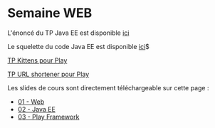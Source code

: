 Semaine WEB
======================

L'énoncé du TP Java EE est disponible [ici](https://github.com/mathieuancelin/poitiers-2013/blob/master/todo.md)

Le squelette du code Java EE est disponible [ici](https://github.com/mathieuancelin/poitiers-2013/raw/master/todo-tp.zip)$

[TP Kittens pour Play ](https://github.com/mathieuancelin/EMN-Play/wiki/Kittens)

[TP URL shortener pour Play](https://github.com/mathieuancelin/EMN-Play/wiki/URL-shortener)

Les slides de cours sont directement téléchargeable sur cette page :

* [01 - Web](https://github.com/mathieuancelin/poitiers-2013/raw/master/01-Web.pdf)
* [02 - Java EE](https://github.com/mathieuancelin/poitiers-2013/raw/master/03-JavaEE.pdf)
* [03 - Play Framework](https://github.com/mathieuancelin/poitiers-2013/raw/master/04-PlayFramework.pdf)
